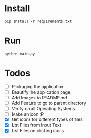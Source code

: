 # Install

```pip install -r requirements.txt ```

# Run

```python main.py```

# Todos

 - [ ] Packaging the application
 - [ ] Beautify the application page
 - [ ] Add Images to README.md
 - [ ] Add Feature to go to parent directory
 - [ ] Verify on all Operating Systems
 - [ ] Make an icon :P
 - [x] Get icons for different types of files
 - [x] List Files from Input Text
 - [x] List Files on clicking icons
